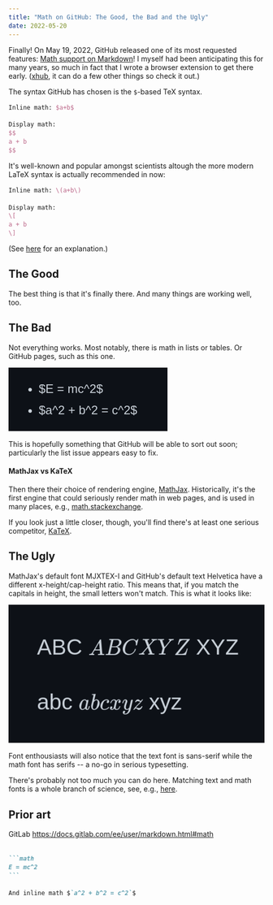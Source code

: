 ```yaml
---
title: "Math on GitHub: The Good, the Bad and the Ugly"
date: 2022-05-20
---
```


Finally! On May 19, 2022, GitHub released one of its most requested features:
[Math support on
Markdown](https://github.blog/2022-05-19-math-support-in-markdown/)! I myself
had been anticipating this for many years, so much in fact that I wrote a
browser extension to get there early. ([xhub](https://github.com/nschloe/xhub),
it can do a few other things so check it out.)

The syntax GitHub has chosen is the `$`-based TeX syntax.
```latex
Inline math: $a+b$

Display math:
$$
a + b
$$
```
It's well-known and popular amongst scientists altough the more modern LaTeX syntax
is actually recommended in now:
```latex
Inline math: \(a+b\)

Display math:
\[
a + b
\]
```
(See [here](https://tex.stackexchange.com/q/510/13262) for an explanation.)


## The Good

The best thing is that it's finally there. And many things are working well, too.


## The Bad

Not everything works. Most notably, there is math in lists or tables. Or GitHub
pages, such as this one.

![math in lists](images/math-in-lists.png)

This is hopefully something that GitHub will be able to sort out soon;
particularly the list issue appears easy to fix.

#### MathJax vs KaTeX

Then there their choice of rendering engine,
[MathJax](https://github.com/mathjax/MathJax/). Historically, it's the first
engine that could seriously render math in web pages, and is used in many
places, e.g., [math.stackexchange](https://math.stackexchange.com/).

If you look just a little closer, though, you'll find there's at least one
serious competitor, [KaTeX](https://github.com/KaTeX/KaTeX).


## The Ugly

MathJax's default font MJXTEX-I and GitHub's default text Helvetica have a
different x-height/cap-height ratio. This means that, if you match the capitals
in height, the small letters won't match. This is what it looks like:

![math font size comparison](images/math-font-size.png)

Font enthousiasts will also notice that the text font is sans-serif while the
math font has serifs -- a no-go in serious typesetting.

There's probably not too much you can do here. Matching text and math fonts is
a whole branch of science, see, e.g.,
[here](https://tug.org/pracjourn/2006-1/hartke/hartke.pdf).

## Prior art

GitLab https://docs.gitlab.com/ee/user/markdown.html#math

````markdown

```math
E = mc^2
```

And inline math $`a^2 + b^2 = c^2`$

````
